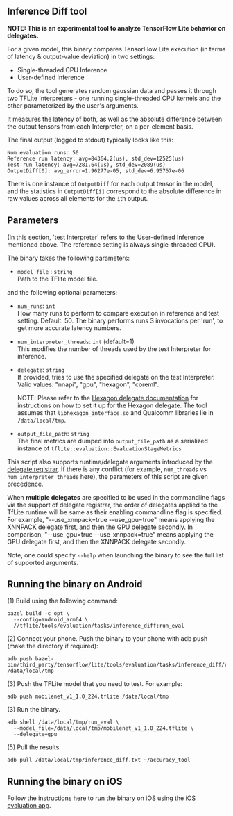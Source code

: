 ## Inference Diff tool

**NOTE: This is an experimental tool to analyze TensorFlow Lite behavior on
delegates.**

For a given model, this binary compares TensorFlow Lite execution (in terms of
latency & output-value deviation) in two settings:

*   Single-threaded CPU Inference
*   User-defined Inference

To do so, the tool generates random gaussian data and passes it through two
TFLite Interpreters - one running single-threaded CPU kernels and the other
parameterized by the user's arguments.

It measures the latency of both, as well as the absolute difference between the
output tensors from each Interpreter, on a per-element basis.

The final output (logged to stdout) typically looks like this:

```
Num evaluation runs: 50
Reference run latency: avg=84364.2(us), std_dev=12525(us)
Test run latency: avg=7281.64(us), std_dev=2089(us)
OutputDiff[0]: avg_error=1.96277e-05, std_dev=6.95767e-06
```

There is one instance of `OutputDiff` for each output tensor in the model, and
the statistics in `OutputDiff[i]` correspond to the absolute difference in raw
values across all elements for the `i`th output.

## Parameters

(In this section, 'test Interpreter' refers to the User-defined Inference
mentioned above. The reference setting is always single-threaded CPU).

The binary takes the following parameters:

*   `model_file` : `string` \
    Path to the TFlite model file.

and the following optional parameters:

*   `num_runs`: `int` \
    How many runs to perform to compare execution in reference and test setting.
    Default: 50. The binary performs runs 3 invocations per 'run', to get more
    accurate latency numbers.

*   `num_interpreter_threads`: `int` (default=1) \
    This modifies the number of threads used by the test Interpreter for
    inference.

*   `delegate`: `string` \
    If provided, tries to use the specified delegate on the test Interpreter.
    Valid values: "nnapi", "gpu", "hexagon", "coreml".

    NOTE: Please refer to the
    [Hexagon delegate documentation](https://github.com/tensorflow/tensorflow/blob/master/tensorflow/lite/g3doc/performance/hexagon_delegate.md)
    for instructions on how to set it up for the Hexagon delegate. The tool
    assumes that `libhexagon_interface.so` and Qualcomm libraries lie in
    `/data/local/tmp`.

*   `output_file_path`: `string` \
    The final metrics are dumped into `output_file_path` as a serialized
    instance of `tflite::evaluation::EvaluationStageMetrics`

This script also supports runtime/delegate arguments introduced by the
[delegate registrar](https://github.com/tensorflow/tensorflow/tree/master/tensorflow/lite/tools/delegates).
If there is any conflict (for example, `num_threads` vs
`num_interpreter_threads` here), the parameters of this
script are given precedence.

When **multiple delegates** are specified to be used in the commandline flags
via the support of delegate registrar, the order of delegates applied to the
TfLite runtime will be same as their enabling commandline flag is specified. For
example, "--use_xnnpack=true --use_gpu=true" means applying the XNNPACK delegate
first, and then the GPU delegate secondly. In comparison,
"--use_gpu=true --use_xnnpack=true" means applying the GPU delegate first, and
then the XNNPACK delegate secondly.

Note, one could specify `--help` when launching the binary to see the full list
of supported arguments.

## Running the binary on Android

(1) Build using the following command:

```
bazel build -c opt \
  --config=android_arm64 \
  //tflite/tools/evaluation/tasks/inference_diff:run_eval
```

(2) Connect your phone. Push the binary to your phone with adb push (make the
directory if required):

```
adb push bazel-bin/third_party/tensorflow/lite/tools/evaluation/tasks/inference_diff/run_eval /data/local/tmp
```

(3) Push the TFLite model that you need to test. For example:

```
adb push mobilenet_v1_1.0_224.tflite /data/local/tmp
```

(3) Run the binary.

```
adb shell /data/local/tmp/run_eval \
  --model_file=/data/local/tmp/mobilenet_v1_1.0_224.tflite \
  --delegate=gpu
```

(5) Pull the results.

```
adb pull /data/local/tmp/inference_diff.txt ~/accuracy_tool
```

## Running the binary on iOS

Follow the instructions [here](https://github.com/tensorflow/tensorflow/tree/master/tensorflow/lite/tools/evaluation/tasks/ios/README.md)
to run the binary on iOS using the
[iOS evaluation app](https://github.com/tensorflow/tensorflow/tree/master/tensorflow/lite/tools/evaluation/tasks/ios).
